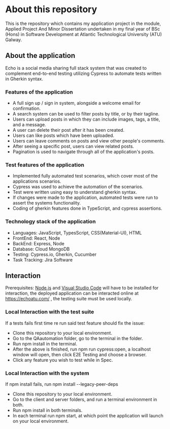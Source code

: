 # About this repository
This is the repository which contains my application project in the module, Applied Project And Minor Dissertation undertaken in my final year of BSc (Hons) in Software Development at Atlantic Technological University (ATU) Galway.

## About the application
Echo is a social media sharing full stack system that was created to complement end-to-end testing utilizing Cypress to automate tests written in Gherkin syntax.

### Features of the application
- A full sign up / sign in system, alongside a welcome email for confirmation.
- A search system can be used to filter posts by title, or by their tagline.
- Users can upload posts in which they can include images, tags, a title, and a message.
- A user can delete their post after it has been created.
- Users can like posts which have been uploaded.
- Users can leave comments on posts and view other people's comments.
- After seeing a specific post, users can view related posts.
- Pagination is used to navigate through all of the application's posts.

### Test features of the application
- Implemented fully automated test scenarios, which cover most of the applications scenarios.
- Cypress was used to achieve the automation of the scenarios.
- Test were written using easy to understand gherkin syntax.
- If changes were made to the application, automated tests were run to assert the systems functionality.
- Coding of gherkin features done in TypeScript, and cypress assertions.

### Technology stack of the application
- Languages: JavaScript, TypesScript, CSS(Material-UI), HTML
- FrontEnd: React, Node
- BackEnd: Express, Node
- Database: Cloud MongoDB
- Testing: Cypress.io, Gherkin, Cucumber
- Task Tracking: Jira Software

## Interaction
Prerequisites: [Node.js](https://nodejs.org/en/download) and [Visual Studio Code](https://code.visualstudio.com/download) will have to be installed for interaction, the deployed application can be interacted online at https://echoatu.com/ , the testing suite must be used locally.

### Local Interaction with the test suite
If a tests fails first time re run said test feature should fix the issue:
- Clone this repository to your local environment.
- Go to the QAautomation folder, go to the terminal in the folder.
- Run npm install in the terminal.
- After the above is finished, run npm run cypress:open, a localhost window will open, then click E2E Testing and choose a browser.
- Click any feature you wish to test while in Spec.

### Local Interaction with the system
If npm install fails, run npm install --legacy-peer-deps
- Clone this repository to your local environment.
- Go to the client and server folders, and run a terminal environment in both.
- Run npm install in both terminals.
- In each terminal run npm start, at which point the application will launch on your local environment.
